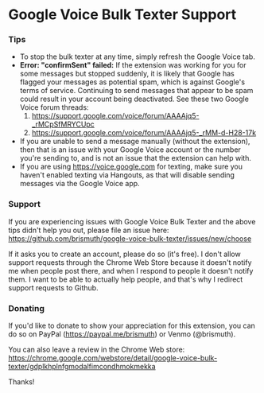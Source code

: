 # Google Voice Bulk Texter Support
### Tips
* To stop the bulk texter at any time, simply refresh the Google Voice tab.
* **Error: "confirmSent" failed:** If the extension was working for you for some messages but stopped suddenly, it is likely that Google has flagged your messages as potential spam, which is against Google's terms of service. Continuing to send messages that appear to be spam could result in your account being deactivated. See these two Google Voice forum threads:
    1. https://support.google.com/voice/forum/AAAAjq5-_rMCpSfMRYCUpc
    2. https://support.google.com/voice/forum/AAAAjq5-_rMM-d-H28-17k
* If you are unable to send a message manually (without the extension), then that is an issue with your Google Voice account or the number you're sending to, and is not an issue that the extension can help with.
* If you are using https://voice.google.com for texting, make sure you haven't enabled texting via Hangouts, as that will disable sending messages via the Google Voice app.

### Support
If you are experiencing issues with Google Voice Bulk Texter and the above tips didn't help you out, please file an issue here:
https://github.com/brismuth/google-voice-bulk-texter/issues/new/choose

If it asks you to create an account, please do so (it's free). I don't allow support requests through the Chrome Web Store because it doesn't notify me when people post there, and when I respond to people it doesn't notify them. I want to be able to actually help people, and that's why I redirect support requests to Github.

### Donating 
If you'd like to donate to show your appreciation for this extension, you can do so on PayPal (https://paypal.me/brismuth) or Venmo (@brismuth).

You can also leave a review in the Chrome Web store:
https://chrome.google.com/webstore/detail/google-voice-bulk-texter/gdplkhplnfgmodalfimcondhmokmekka

Thanks!